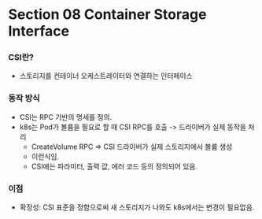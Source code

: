 # Section 08 Container Storage Interface

### CSI란?
- 스토리지를 컨테이너 오케스트레이터와 연결하는 인터페이스

### 동작 방식
- CSI는 RPC 기반의 명세를 정의.
- k8s는 Pod가 볼륨을 필요로 할 때 CSI RPC를 호출 -> 드라이버가 실제 동작을 처리
  - CreateVolume RPC => CSI 드라이버가 실제 스토리지에서 볼륨 생성
  - 이런식임.
  - CSI에는 파라미터, 출력 값, 에러 코드 등의 정의되어 있음.

### 이점
- 확장성: CSI 표준을 정함으로써 새 스토리지가 나와도 k8s에서는 변경이 필요없음.
